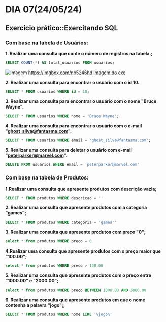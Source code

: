 # DIA 07(24/05/24)

## Exercício prático::Exercitando SQL

### Com base na tabela de Usuários:

**1. Realizar uma consulta que conte o número de registros na tabela.;**
```sql
SELECT COUNT(*) AS total_usuarios FROM usuarios;
```
![imagem](https://ibb.co/nBqL3R5)
<https://imgbox.com/nb5246hd>
[imagem do exe](https://imgbox.com/nb5246hd)

**2. Realizar uma consulta para encontrar o usuário com o id 10.**
```sql
SELECT * FROM usuarios WHERE id = 10;
```

**3. Realizar uma consulta para encontrar o usuário com o nome "Bruce Wayne".**
```sql
SELECT * FROM usuarios WHERE nome = 'Bruce Wayne';
```

**4. Realizar uma consulta para encontrar o usuário com o e-mail "ghost_silva@fantasma.com".**
```sql
SELECT * FROM usuarios WHERE email = 'ghost_silva@fantasma.com';
```

**5. Realizar uma consulta para deletar o usuário com e-mail "peterparker@marvel.com".**
```sql 
DELETE FROM usuarios WHERE email = 'peterparker@marvel.com'
```

### Com base na tabela de Produtos:

**1.Realizar uma consulta que apresente produtos com descrição vazia;**
```sql
SELECT * FROM produtos WHERE descricao = ''
```
**2. Realizar uma consulta que apresente produtos com a categoria "games";**
```sql
SELECT * FROM produtos WHERE categoria = 'games''
```

**3. Realizar uma consulta que apresente produtos com preço "0";**
```sql
select * from produtos WHERE preco = 0
```

**4.Realizar uma consulta que apresente produtos com o preço maior que "100.00";**
```sql
select * from produtos WHERE preco > 100.00
```

**5.  Realizar uma consulta que apresente produtos com o preço entre "1000.00" e "2000.00";**
```sql
select * from produtos WHERE preco BETWEEN 1000.00 AND 2000.00
```

**6. Realizar uma consulta que apresente produtos em que o nome contenha a palavra "jogo";;**
```sql
SELECT * FROM produtos WHERE nome LIKE '%jogo%'
```
